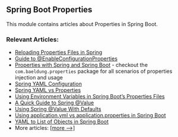 ## Spring Boot Properties

This module contains articles about Properties in Spring Boot.

### Relevant Articles:
- [Reloading Properties Files in Spring](https://www.baeldung.com/spring-reloading-properties)
- [Guide to @EnableConfigurationProperties](https://www.baeldung.com/spring-enable-config-properties)
- [Properties with Spring and Spring Boot](https://www.baeldung.com/properties-with-spring) - checkout the `com.baeldung.properties` package for all scenarios of properties injection and usage
- [Spring YAML Configuration](https://www.baeldung.com/spring-yaml)
- [Spring YAML vs Properties](https://www.baeldung.com/spring-yaml-vs-properties)
- [Using Environment Variables in Spring Boot’s Properties Files](https://www.baeldung.com/spring-boot-properties-env-variables)
- [A Quick Guide to Spring @Value](https://www.baeldung.com/spring-value-annotation)
- [Using Spring @Value With Defaults](https://www.baeldung.com/spring-value-defaults)
- [Using application.yml vs application.properties in Spring Boot](https://www.baeldung.com/spring-boot-yaml-vs-properties)
- [YAML to List of Objects in Spring Boot](https://www.baeldung.com/spring-boot-yaml-list)
- More articles: [[more -->]](../spring-boot-properties-2)
